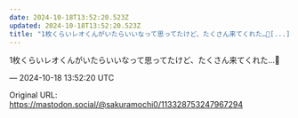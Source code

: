 ```yaml
---
date: 2024-10-18T13:52:20.523Z
updated: 2024-10-18T13:52:20.523Z
title: "1枚くらいレオくんがいたらいいなって思ってたけど、たくさん来てくれた…🥲[...]"
---
```


<p>1枚くらいレオくんがいたらいいなって思ってたけど、たくさん来てくれた…🥲</p>

&mdash; 2024-10-18 13:52:20 UTC

Original URL: https://mastodon.social/@sakuramochi0/113328753247967294
